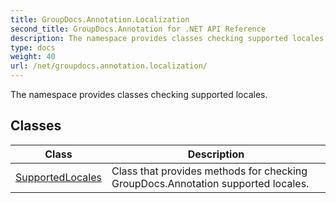 ```yaml
---
title: GroupDocs.Annotation.Localization
second_title: GroupDocs.Annotation for .NET API Reference
description: The namespace provides classes checking supported locales
type: docs
weight: 40
url: /net/groupdocs.annotation.localization/
---
```

The namespace provides classes checking supported locales.

## Classes

| Class | Description |
| --- | --- |
| [SupportedLocales](./supportedlocales/) | Class that provides methods for checking GroupDocs.Annotation supported locales. |


